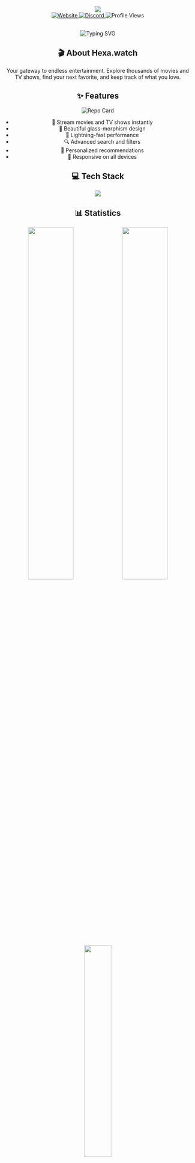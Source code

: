 <div align="center">
  <img src="https://capsule-render.vercel.app/api?type=waving&color=gradient&customColorList=12,24,36&height=200&section=header&text=Hexa.watch&desc=Modern%20Streaming%20Platform&fontSize=70&fontAlignY=35&descAlignY=55&animation=twinkling&fontColor=FFFFFF" />
</div>

<div align="center">
  <a href="https://hexa.watch" target="_blank">
    <img src="https://img.shields.io/badge/Hexa.watch-Stream%20Now-4F46E5?style=for-the-badge&logo=vercel&logoColor=white" alt="Website" />
  </a>
  <a href="https://discord.gg/fF7TwrjR6T" target="_blank">
    <img src="https://img.shields.io/badge/Discord-Join%20Community-5865F2?style=for-the-badge&logo=discord&logoColor=white" alt="Discord" />
  </a>
  <img src="https://komarev.com/ghpvc/?username=hexatv&style=for-the-badge&color=4F46E5" alt="Profile Views" />
</div>

<br />

<div align="center">
  <p align="center">
    <img src="https://readme-typing-svg.herokuapp.com?font=Fira+Code&size=25&duration=3000&pause=1000&color=4F46E5&center=true&vCenter=true&width=435&lines=Modern+Streaming+Platform;150%2C000%2B+Movies;95%2C000%2B+TV+Shows;Beautiful+UI%2FUX;Seamless+Experience" alt="Typing SVG" />
  </p>
</div>

<div align="center">
  <h2>🎬 About Hexa.watch</h2>
  <p>Your gateway to endless entertainment. Explore thousands of movies and TV shows, find your next favorite, and keep track of what you love.</p>
</div>

<div align="center">
  <h2>✨ Features</h2>
  <p align="center">
    <img src="https://github-readme-stats-hexatv.vercel.app/api/pin/?username=hexatv&repo=flixy.watch&theme=tokyonight&hide_border=true" alt="Repo Card" />
  </p>
  
  - 🎥 Stream movies and TV shows instantly
  - 🌟 Beautiful glass-morphism design
  - 🚀 Lightning-fast performance
  - 🔍 Advanced search and filters
  - 🎯 Personalized recommendations
  - 📱 Responsive on all devices
</div>

<div align="center">
  <h2>💻 Tech Stack</h2>
  <img src="https://skillicons.dev/icons?i=ts,react,nodejs,express,mongodb,tailwind,python,svelte,vite,git&theme=dark&perline=5" />
</div>

<div align="center">
  <h2>📊 Statistics</h2>
  <img width="49%" src="https://github-readme-stats.vercel.app/api?username=hexatv&show_icons=true&theme=tokyonight&hide_border=true&bg_color=0D1117&title_color=4F46E5&icon_color=4F46E5" />
  <img width="49%" src="https://github-readme-streak-stats.herokuapp.com/?user=hexatv&theme=tokyonight&hide_border=true&background=0D1117&ring=4F46E5&fire=4F46E5&currStreakLabel=4F46E5" />
</div>

<div align="center">
  <img width="38%" src="https://github-readme-stats.vercel.app/api/top-langs/?username=hexatv&layout=compact&theme=tokyonight&hide_border=true&bg_color=0D1117&title_color=4F46E5" />
</div>

<div align="center">
  <h2>🏆 Achievements</h2>
  <img src="https://github-profile-trophy.vercel.app/?username=hexatv&theme=discord&no-frame=true&column=7&bg_color=0D1117&title_color=4F46E5" />
</div>

<div align="center">
  <h2>🤝 Connect & Support</h2>
  <a href="https://discord.gg/fF7TwrjR6T">
    <img src="https://lanyard.cnrad.dev/api/YOUR_DISCORD_ID" alt="Discord Presence" />
  </a>
  <br /><br />
  <a href="https://www.buymeacoffee.com/hexawatch">
    <img src="https://img.buymeacoffee.com/button-api/?text=Support%20the%20project&emoji=☕&slug=hexawatch&button_colour=4F46E5&font_colour=ffffff&font_family=Poppins&outline_colour=ffffff&coffee_colour=FFDD00" alt="Buy Me A Coffee" />
  </a>
</div>

<div align="center">
  <img src="https://capsule-render.vercel.app/api?type=waving&color=gradient&customColorList=12,24,36&height=100&section=footer" />
</div>
